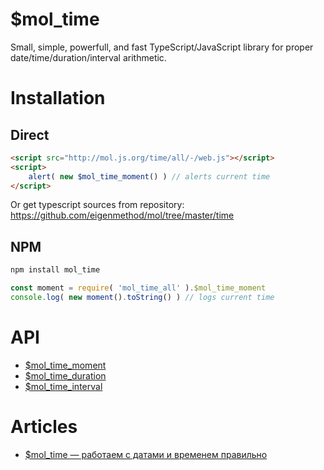 # $mol_time

Small, simple, powerfull, and fast TypeScript/JavaScript library for proper date/time/duration/interval arithmetic.

# Installation

## Direct

```html
<script src="http://mol.js.org/time/all/-/web.js"></script>
<script>
	alert( new $mol_time_moment() ) // alerts current time
</script>
```

Or get typescript sources from repository: https://github.com/eigenmethod/mol/tree/master/time

## NPM

```sh
npm install mol_time
```

```js
const moment = require( 'mol_time_all' ).$mol_time_moment
console.log( new moment().toString() ) // logs current time
```

# API

- [$mol_time_moment](moment)
- [$mol_time_duration](duration)
- [$mol_time_interval](interval)

# Articles

- [$mol_time — работаем с датами и временем правильно](https://habrahabr.ru/post/263041/)

